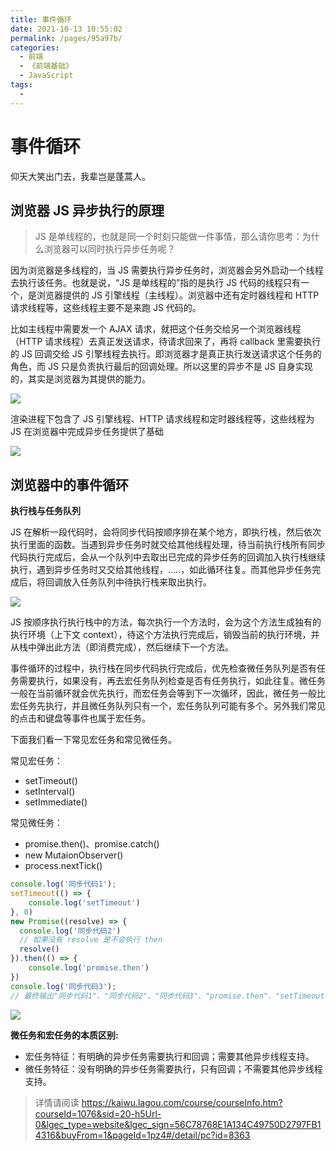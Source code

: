```yaml
---
title: 事件循环
date: 2021-10-13 10:55:02
permalink: /pages/95a97b/
categories:
  - 前端
  - 《前端基础》
  - JavaScript
tags:
  - 
---
```


# 事件循环

仰天大笑出门去，我辈岂是蓬蒿人。

<!-- more -->

## 浏览器 JS 异步执行的原理

> JS 是单线程的，也就是同一个时刻只能做一件事情，那么请你思考：为什么浏览器可以同时执行异步任务呢？

因为浏览器是多线程的，当 JS 需要执行异步任务时，浏览器会另外启动一个线程去执行该任务。也就是说，“JS 是单线程的”指的是执行 JS 代码的线程只有一个，是浏览器提供的 JS 引擎线程（主线程）。浏览器中还有定时器线程和 HTTP 请求线程等，这些线程主要不是来跑 JS 代码的。

比如主线程中需要发一个 AJAX 请求，就把这个任务交给另一个浏览器线程（HTTP 请求线程）去真正发送请求，待请求回来了，再将 callback 里需要执行的 JS 回调交给 JS 引擎线程去执行。即浏览器才是真正执行发送请求这个任务的角色，而 JS 只是负责执行最后的回调处理。所以这里的异步不是 JS 自身实现的，其实是浏览器为其提供的能力。

![](http://198.52.110.135/images/artical/事件循环1.png)

渲染进程下包含了 JS 引擎线程、HTTP 请求线程和定时器线程等，这些线程为 JS 在浏览器中完成异步任务提供了基础

![](http://198.52.110.135/images/artical/事件循环2.png)


## 浏览器中的事件循环

**执行栈与任务队列**

JS 在解析一段代码时，会将同步代码按顺序排在某个地方，即执行栈，然后依次执行里面的函数。当遇到异步任务时就交给其他线程处理，待当前执行栈所有同步代码执行完成后，会从一个队列中去取出已完成的异步任务的回调加入执行栈继续执行，遇到异步任务时又交给其他线程，.....，如此循环往复。而其他异步任务完成后，将回调放入任务队列中待执行栈来取出执行。

![](http://198.52.110.135/images/artical/事件循环3.png)

JS 按顺序执行执行栈中的方法，每次执行一个方法时，会为这个方法生成独有的执行环境（上下文 context），待这个方法执行完成后，销毁当前的执行环境，并从栈中弹出此方法（即消费完成），然后继续下一个方法。

事件循环的过程中，执行栈在同步代码执行完成后，优先检查微任务队列是否有任务需要执行，如果没有，再去宏任务队列检查是否有任务执行，如此往复。微任务一般在当前循环就会优先执行，而宏任务会等到下一次循环，因此，微任务一般比宏任务先执行，并且微任务队列只有一个，宏任务队列可能有多个。另外我们常见的点击和键盘等事件也属于宏任务。

下面我们看一下常见宏任务和常见微任务。

常见宏任务：
- setTimeout()
- setInterval()
- setImmediate()

常见微任务：
- promise.then()、promise.catch()
- new MutaionObserver()
- process.nextTick()

```js
console.log('同步代码1');
setTimeout(() => {
    console.log('setTimeout')
}, 0)
new Promise((resolve) => {
  console.log('同步代码2')
  // 如果没有 resolve 是不会执行 then
  resolve()
}).then(() => {
    console.log('promise.then')
})
console.log('同步代码3');
// 最终输出"同步代码1"、"同步代码2"、"同步代码3"、"promise.then"、"setTimeout"
```

![](http://198.52.110.135/images/artical/事件循环4.gif)

**微任务和宏任务的本质区别:**
- 宏任务特征：有明确的异步任务需要执行和回调；需要其他异步线程支持。
- 微任务特征：没有明确的异步任务需要执行，只有回调；不需要其他异步线程支持。

> 详情请阅读 https://kaiwu.lagou.com/course/courseInfo.htm?courseId=1076&sid=20-h5Url-0&lgec_type=website&lgec_sign=56C78768E1A134C49750D2797FB14316&buyFrom=1&pageId=1pz4#/detail/pc?id=8363